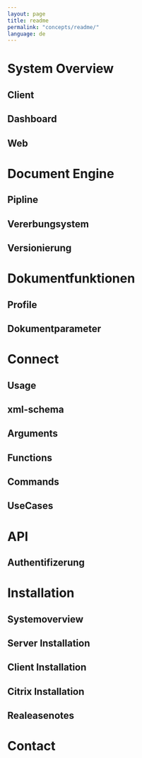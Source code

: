 ```yaml
---
layout: page
title: readme
permalink: "concepts/readme/"
language: de
---
```


# System Overview
## Client
## Dashboard
## Web

# Document Engine
## Pipline
## Vererbungsystem
## Versionierung

# Dokumentfunktionen
## Profile
## Dokumentparameter
## 

# Connect
## Usage
## xml-schema
## Arguments
## Functions
## Commands
## UseCases

# API
## Authentifizerung

# Installation
## Systemoverview
## Server Installation
## Client Installation
## Citrix Installation
## Realeasenotes

# Contact
